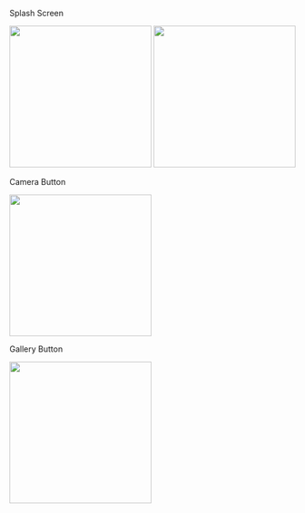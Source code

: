Splash Screen

<img src = "https://user-images.githubusercontent.com/69613390/140468695-62b6316e-4e8d-4ced-b20e-1bb68f5e2fce.png" width = "250">

<img src = "https://user-images.githubusercontent.com/69613390/140468702-3a29b9df-904e-4101-bad5-54124548c481.png" width = "250">

Camera Button

<img src = "https://user-images.githubusercontent.com/69613390/140469076-a5be6647-fd5d-47fc-ae2f-0b421b9ce0f8.png" width = "250">

Gallery Button

<img src = "https://user-images.githubusercontent.com/69613390/140469317-18700219-c632-49e6-ade0-815a7087ebeb.png" width = "250">
